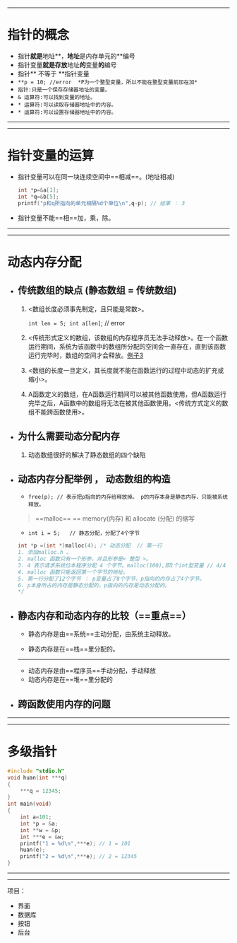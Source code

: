 #
---
# 指针的概念

-  指针**就是**地址**，**地址**是内存单元的**编号
-  指针变量**就是存放**地址**的**变量**的**编号
-  指针**    不等于   **指针变量
-  `**p = 10; //error  *P为一个整型变量，所以不能在整型变量前加在加*`
-  `指针:只是一个保存存储器地址的变量。 `
-  `& 运算符:可以找到变量的地址。`
-  `* 运算符:可以读取存储器地址中的内容。`
-  `* 运算符:可以设置存储器地址中的内容。`

---
---

# 指针变量的运算

 - 指针变量可以在同一块连续空间中==相减==。(地址相减)

   ```c
   int *p=&a[1];
   int *q=&b[5];
   printf("p和q所指向的单元相隔%d个单位\n",q-p); // 结果 ： 3
   ```

 -  指针变量不能==相==加，乘，除。

---
---

# 动态内存分配

 - ## 传统数组的缺点 (静态数组 = 传统数组)

   1. <数组长度必须事先制定，且只能是常数>。

       `int len = 5; int a[len]`;	// error

   2.  <传统形式定义的数组，该数组的内存程序员无法手动释放>。在一个函数运行期间，系统为该函数中的数组所分配的空间会一直存在，直到该函数运行完毕时，数组的空间才会释放。[例子3](_Study\C_language\point\photo.md)

   3.  <数组的长度一旦定义，其长度就不能在函数运行的过程中动态的扩充或缩小>。

   4.  A函数定义的数组，在A函数运行期间可以被其他函数使用，但A函数运行完毕之后，A函数中的数组将无法在被其他函数使用。<传统方式定义的数组不能跨函数使用>。

 - ## 为什么需要动态分配内存

   1. 动态数组很好的解决了静态数组的四个缺陷

 - ## 动态内存分配举例 ， 动态数组的构造

   - `free(p); // 表示把p指向的内存给释放掉。 p的内存本身是静态内存，只能被系统释放。`

   >  ==malloc==  ==  memory(内存) 和 allocate (分配) 的缩写

   -  `int i = 5;	// 静态分配，分配了4个字节`

   ```c
   int *p =(int *)malloc(4); /* 动态分配  // 第一行
   1. 添加malloc.h 。
   2. malloc 函数只有一个形参，并且形参是< 整型 >。
   3. 4 表示请求系统位本程序分配 4 个字节。malloc(100),即1个int型变量 // 4/4
   4. malloc 函数只能返回第一个字节的地址。
   5. 第一行分配了12个字节 ： p变量占了8个字节，p指向的内存占了4个字节。
   6. p本身所占的内存是静态分配的，p指向的内存是动态分配的。
   */
   ```

 - ## 静态内存和动态内存的比较（==重点==）

   - 静态内存是由==系统==主动分配，由系统主动释放。

   - 静态内存是在==栈==里分配的。

   ---

   - 动态内存是由==程序员==手动分配，手动释放
   - 动态内存是在==堆==里分配的

 - ## 跨函数使用内存的问题

---
---

# 多级指针

```c
#include "stdio.h"
void huan(int ***q)
{
	***q = 12345;
}
int main(void)
{
	int a=101;
	int *p = &a;
	int **w = &p;
	int ***e = &w;
	printf("1 = %d\n",***e); // 1 = 101
	huan(e);
	printf("2 = %d\n",***e); //	2 = 12345
}
```

---
---

项目：

 - 界面
 - 数据库
 - 按钮 
 - 后台 









